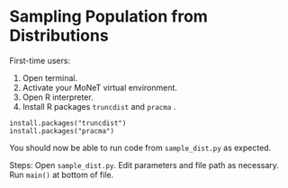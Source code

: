 # Sampling Population from Distributions

First-time users:
1. Open terminal.
2. Activate your MoNeT virtual environment.
3. Open R interpreter.
4. Install R packages `truncdist` and `pracma` .
```
install.packages("truncdist")
install.packages("pracma")
```

You should now be able to run code from `sample_dist.py` as expected.

Steps:
Open `sample_dist.py`.
Edit parameters and file path as necessary.
Run `main()` at bottom of file.
